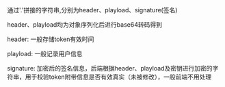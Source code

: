 通过'.'拼接的字符串,分别为header、playload、signature(签名)



header、playload均为对象序列化后进行base64转码得到

header: 一般存储token有效时间

playload: 一般记录用户信息

signature: 加密后的签名信息，后端根据header、playload及密钥进行加密的字符串，用于校验token附带信息是否有效真实（未被修改），一般前端不用处理